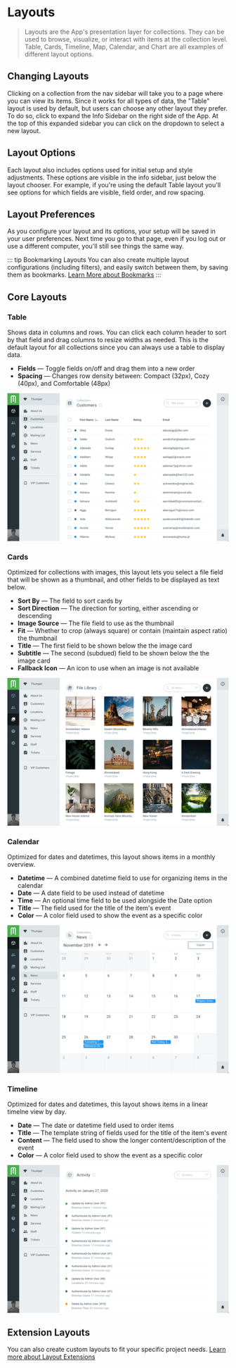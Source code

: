 # Layouts

> Layouts are the App's presentation layer for collections. They can be used to browse, visualize, or interact with items at the collection level. Table, Cards, Timeline, Map, Calendar, and Chart are all examples of different layout options.

## Changing Layouts

Clicking on a collection from the nav sidebar will take you to a page where you can view its items. Since it works for all types of data, the "Table" layout is used by default, but users can choose any other layout they prefer. To do so, click to expand the Info Sidebar on the right side of the App. At the top of this expanded sidebar you can click on the dropdown to select a new layout.

## Layout Options

Each layout also includes options used for initial setup and style adjustments. These options are visible in the info sidebar, just below the layout chooser. For example, if you're using the default Table layout you'll see options for which fields are visible, field order, and row spacing.

## Layout Preferences

As you configure your layout and its options, your setup will be saved in your user preferences. Next time you go to that page, even if you log out or use a different computer, you'll still see things the same way.

::: tip Bookmarking Layouts
You can also create multiple layout configurations (including filters), and easily switch between them, by saving them as bookmarks. [Learn More about Bookmarks](./user-guide.html#bookmarking)
:::

## Core Layouts

### Table

Shows data in columns and rows. You can click each column header to sort by that field and drag columns to resize widths as needed. This is the default layout for all collections since you can always use a table to display data.

* **Fields** — Toggle fields on/off and drag them into a new order
* **Spacing** — Changes row density between: Compact (32px), Cozy (40px), and Comfortable (48px)

![Login](../img/layouts/table-layout.png)

### Cards

Optimized for collections with images, this layout lets you select a file field that will be shown as a thumbnail, and other fields to be displayed as text below.

* **Sort By** — The field to sort cards by
* **Sort Direction** — The direction for sorting, either ascending or descending
* **Image Source** — The file field to use as the thumbnail
* **Fit** — Whether to crop (always square) or contain (maintain aspect ratio) the thumbnail
* **Title** — The first field to be shown below the the image card
* **Subtitle** — The second (subdued) field to be shown below the the image card
* **Fallback Icon** — An icon to use when an image is not available

![Login](../img/layouts/cards-layout.png)

### Calendar

Optimized for dates and datetimes, this layout shows items in a monthly overview.

* **Datetime** — A combined datetime field to use for organizing items in the calendar
* **Date** — A date field to be used instead of datetime
* **Time** — An optional time field to be used alongside the Date option
* **Title** — The field used for the title of the item's event
* **Color** — A color field used to show the event as a specific color

![Login](../img/layouts/calendar-layout.png)

### Timeline

Optimized for dates and datetimes, this layout shows items in a linear timelne view by day.

* **Date** — The date or datetime field used to order items
* **Title** — The template string of fields used for the title of the item's event
* **Content** — The field used to show the longer content/description of the event
* **Color** — A color field used to show the event as a specific color

![Login](../img/layouts/timeline-layout.png)

## Extension Layouts

You can also create custom layouts to fit your specific project needs. [Learn more about Layout Extensions](../extensions/layouts.html)